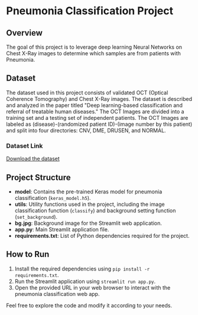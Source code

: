 # Pneumonia Classification Project

## Overview
The goal of this project is to leverage deep learning Neural Networks on Chest X-Ray images to determine which samples are from patients with Pneumonia.

## Dataset
The dataset used in this project consists of validated OCT (Optical Coherence Tomography) and Chest X-Ray images. The dataset is described and analyzed in the paper titled "Deep learning-based classification and referral of treatable human diseases." The OCT Images are divided into a training set and a testing set of independent patients. The OCT Images are labeled as (disease)-(randomized patient ID)-(image number by this patient) and split into four directories: CNV, DME, DRUSEN, and NORMAL.

### Dataset Link
[Download the dataset](https://data.mendeley.com/datasets/rscbjbr9sj/2)

## Project Structure
- **model**: Contains the pre-trained Keras model for pneumonia classification (`keras_model.h5`).
- **utils**: Utility functions used in the project, including the image classification function (`classify`) and background setting function (`set_background`).
- **bg.jpg**: Background image for the Streamlit web application.
- **app.py**: Main Streamlit application file.
- **requirements.txt**: List of Python dependencies required for the project.

## How to Run
1. Install the required dependencies using `pip install -r requirements.txt`.
2. Run the Streamlit application using `streamlit run app.py`.
3. Open the provided URL in your web browser to interact with the pneumonia classification web app.

Feel free to explore the code and modify it according to your needs.
